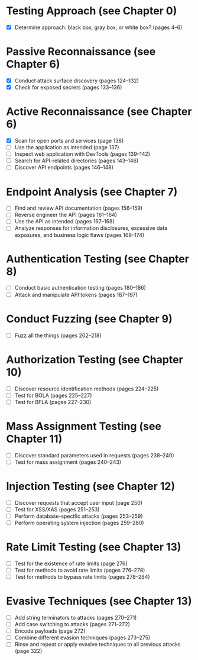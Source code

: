 # Testing Approach (see Chapter 0)
- [x] Determine approach: black box, gray box, or white box? (pages 4–6)

# Passive Reconnaissance (see Chapter 6)
- [x] Conduct attack surface discovery (pages 124–132)
- [x] Check for exposed secrets (pages 133–136)

# Active Reconnaissance (see Chapter 6)
- [x] Scan for open ports and services (page 138)
- [ ] Use the application as intended (page 137)
- [ ] Inspect web application with DevTools (pages 139–142)
- [ ] Search for API-related directories (pages 143–146)
- [ ] Discover API endpoints (pages 146–148)

# Endpoint Analysis (see Chapter 7)
- [ ] Find and review API documentation (pages 156–159)
- [ ] Reverse engineer the API (pages 161–164)
- [ ] Use the API as intended (pages 167–168)
- [ ] Analyze responses for information disclosures, excessive data exposures, and business logic flaws (pages 169–174)

# Authentication Testing (see Chapter 8)
- [ ] Conduct basic authentication testing (pages 180–186)
- [ ] Attack and manipulate API tokens (pages 187–197)

# Conduct Fuzzing (see Chapter 9)
- [ ] Fuzz all the things (pages 202–218)

# Authorization Testing (see Chapter 10)
- [ ] Discover resource identification methods (pages 224–225)
- [ ] Test for BOLA (pages 225–227)
- [ ] Test for BFLA (pages 227–230)

# Mass Assignment Testing (see Chapter 11)
- [ ] Discover standard parameters used in requests (pages 238–240)
- [ ] Test for mass assignment (pages 240–243)

# Injection Testing (see Chapter 12)
- [ ] Discover requests that accept user input (page 250)
- [ ] Test for XSS/XAS (pages 251–253)
- [ ] Perform database-specific attacks (pages 253–259)
- [ ] Perform operating system injection (pages 259–260)

# Rate Limit Testing (see Chapter 13)
- [ ] Test for the existence of rate limits (page 276)
- [ ] Test for methods to avoid rate limits (pages 276–278)
- [ ] Test for methods to bypass rate limits (pages 278–284)

# Evasive Techniques (see Chapter 13)
- [ ] Add string terminators to attacks (pages 270–271)
- [ ] Add case switching to attacks (pages 271–272)
- [ ] Encode payloads (page 272)
- [ ] Combine different evasion techniques (pages 273–275)
- [ ] Rinse and repeat or apply evasive techniques to all previous attacks (page 322)
